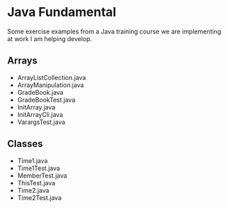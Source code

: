 # Java Fundamental
Some exercise examples from a Java training course we are implementing at work I am helping develop.

## Arrays

- ArrayListCollection.java
- ArrayManipulation.java
- GradeBook.java
- GradeBookTest.java
- InitArray.java
- InitArrayCli.java
- VarargsTest.java

## Classes

- Time1.java
- Time1Test.java
- MemberTest.java
- ThisTest.java
- Time2.java
- Time2Test.java